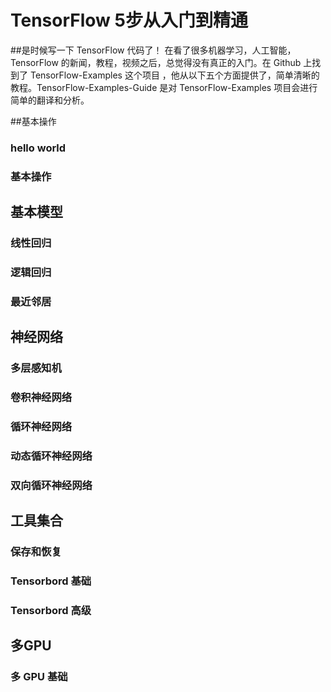 # TensorFlow 5步从入门到精通
##是时候写一下 TensorFlow 代码了！
在看了很多机器学习，人工智能，TensorFlow 的新闻，教程，视频之后，总觉得没有真正的入门。在 Github 上找到了 TensorFlow-Examples 这个项目
，他从以下五个方面提供了，简单清晰的教程。TensorFlow-Examples-Guide 是对 TensorFlow-Examples 项目会进行简单的翻译和分析。

##基本操作
### hello world
### 基本操作

## 基本模型

### 线性回归
### 逻辑回归
### 最近邻居

##  神经网络

### 多层感知机
### 卷积神经网络
### 循环神经网络
### 动态循环神经网络
### 双向循环神经网络

##  工具集合
### 保存和恢复
### Tensorbord 基础
### Tensorbord 高级

##  多GPU
### 多 GPU 基础
